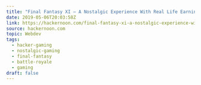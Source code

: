 ```yaml
---
title: "Final Fantasy XI — A Nostalgic Experience With Real Life Earning Opportunity"
date: 2019-05-06T20:03:58Z
link: https://hackernoon.com/final-fantasy-xi-a-nostalgic-experience-with-real-life-earning-opportunity-5595ab3b1ee7?source=rss----3a8144eabfe3---4&utm_medium=RSS&utm_source=news.12bit.vn
source: hackernoon.com
topic: Webdev
tags:
  - hacker-gaming
  - nostalgic-gaming
  - final-fantasy
  - battle-royale
  - gaming
draft: false
---
```

